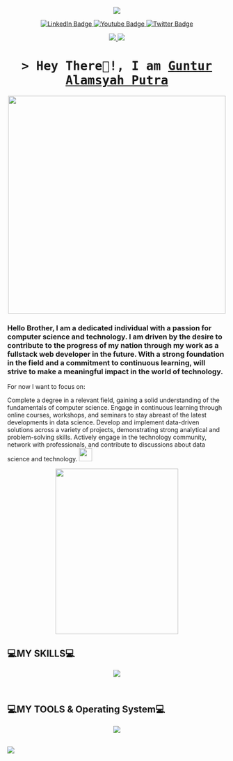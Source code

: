 <p align="center">
  <a href="https://github.com/Cramouchegit"><img src="https://img.shields.io/github/followers/Cramouchegit?label=followers&style=social"/></a>
</p>

<div id="badges" align="center">
  <a href="https://www.linkedin.com/in/guntur-alamsyah-putra-544a4928a?utm_source=share&utm_campaign=share_via&utm_content=profile&utm_medium=android_app">
    <img src="https://img.shields.io/badge/LinkedIn-blue?style=for-the-badge&logo=linkedin&logoColor=white" alt="LinkedIn Badge"/>
  </a>
  <a href="your-youtube-URL">
    <img src="https://img.shields.io/badge/YouTube-red?style=for-the-badge&logo=youtube&logoColor=white" alt="Youtube Badge"/>
  </a>
  <a href="your-twitter-URL">
    <img src="https://img.shields.io/badge/Twitter-blue?style=for-the-badge&logo=twitter&logoColor=white" alt="Twitter Badge"/>
  </a>
</div>

<p align="center">
   <a href="https://www.instagram.com/wanderrerss?igsh=MWl4N2VyNnNvaXd1Yw==">
    <img src="https://img.shields.io/badge/Wanderrers_-0078D4?style=for-the-badge&logo=Instagram&logoColor=00AEFF&labelColor=black&color=black">
  </a>
  <a href="https://www.linkedin.com/in/guntur-alamsyah-putra-544a4928a?u">
  </a>
  <a href="guntur.alamsyahptr@gmail.com">
    <img src="https://img.shields.io/badge/guntur.alamsyahptr@gmail.com-0078D4?style=for-the-badge&logo=Microsoft-Outlook&logoColor=00AEFF&labelColor=black&color=black">
  </a>
</p>

<!-- Intro  -->
<h1 align="center">
        <samp>&gt; Hey There🙌!, I am
                <b><a target="_blank" href="https://alsiam.com">Guntur Alamsyah Putra</a></b>
        </samp>
</h1>
<div id="header" align="center">
  <img src="https://cdn.dribbble.com/users/730703/screenshots/6581243/avento.gif" width="500" />
</div>

  ### Hello Brother, I am a dedicated individual with a passion for computer science and technology. I am driven by the desire to contribute to the progress of my nation through my work as a fullstack web developer in the future. With a strong foundation in the field and a commitment to continuous learning, will strive to make a meaningful impact in the world of technology.

For now I want to focus on:

Complete a degree in a relevant field, gaining a solid understanding of the fundamentals of computer science.
Engage in continuous learning through online courses, workshops, and seminars to stay abreast of the latest developments in data science.
Develop and implement data-driven solutions across a variety of projects, demonstrating strong analytical and problem-solving skills.
Actively engage in the technology community, network with professionals, and contribute to discussions about data science and technology.
  <img src="https://media.giphy.com/media/hvRJCLFzcasrR4ia7z/giphy.gif" width="30px"/>
<div id="header" align="center">
  <img src="https://media0.giphy.com/media/v1.Y2lkPTc5MGI3NjExdjNrNHAydTMyd3B1aDNscmwxZ3ptdjV2cjBzandjc3RubjFieG95eSZlcD12MV9pbnRlcm5hbF9naWZfYnlfaWQmY3Q9cw/lP8xu5t2DLGG045H8F/giphy.webp" width="282" height="380" style="" frameBorder="0"/>
</div>


## 💻MY SKILLS💻

<p align="center">
  <a href="https://skillicons.dev">
    <img src="https://skillicons.dev/icons?i=html,css,js,jquery,bootstrap,tailwind,react,vite,nextjs,nodejs,express,php,mysql,laravel" />
  </a>
</p>

<br/>

## 💻MY TOOLS & Operating System💻

<p align="center">
  <a href="https://skillicons.dev">
    <img src="https://skillicons.dev/icons?i=powershell,git,github,vscode,figma,postman,npm,vercel,linux,ubuntu,windows" />
  </a>
</p>



<br/>

<img src="https://user-images.githubusercontent.com/73097560/115834477-dbab4500-a447-11eb-908a-139a6edaec5c.gif">
